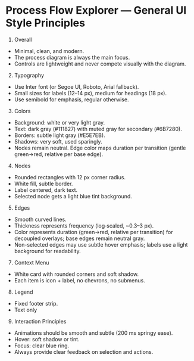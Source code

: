 # Process Flow Explorer — General UI Style Principles

1. Overall  
- Minimal, clean, and modern.  
- The process diagram is always the main focus.  
- Controls are lightweight and never compete visually with the diagram.  

2. Typography  
- Use Inter font (or Segoe UI, Roboto, Arial fallback).  
- Small sizes for labels (12–14 px), medium for headings (18 px).  
- Use semibold for emphasis, regular otherwise.  

3. Colors  
- Background: white or very light gray.  
- Text: dark gray (#111827) with muted gray for secondary (#6B7280).  
- Borders: subtle light gray (#E5E7EB).  
- Shadows: very soft, used sparingly.  
- Nodes remain neutral. Edge color maps duration per transition (gentle green→red, relative per base edge).  

4. Nodes  
- Rounded rectangles with 12 px corner radius.  
- White fill, subtle border.  
- Label centered, dark text.  
- Selected node gets a light blue tint background.  

5. Edges  
- Smooth curved lines.  
- Thickness represents frequency (log‑scaled, ~0.3–3 px).  
- Color represents duration (green→red, relative per transition) for decoupled overlays; base edges remain neutral gray.  
- Non-selected edges may use subtle hover emphasis; labels use a light background for readability.  


7. Context Menu  
- White card with rounded corners and soft shadow.  
- Each item is icon + label, no chevrons, no submenus.  

8. Legend  
- Fixed footer strip.  
- Text only  

9. Interaction Principles  
- Animations should be smooth and subtle (200 ms springy ease).  
- Hover: soft shadow or tint.  
- Focus: clear blue ring.  
- Always provide clear feedback on selection and actions.  
